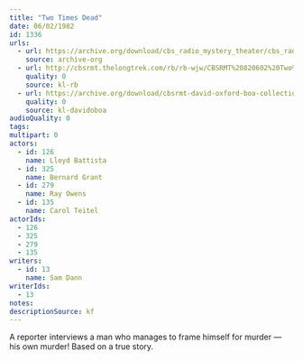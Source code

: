 ```yaml
---
title: "Two Times Dead"
date: 06/02/1982
id: 1336
urls: 
  - url: https://archive.org/download/cbs_radio_mystery_theater/cbs_radio_mystery_theater-1301-1350.zip/cbs_radio_mystery_theater-1301-1350%2Fcbsrmt_1336_two_times_dead.mp3
    source: archive-org
  - url: http://cbsrmt.thelongtrek.com/rb/rb-wjw/CBSRMT%20820602%20Two%20Times%20Dead_wjw.mp3
    quality: 0
    source: kl-rb
  - url: https://archive.org/download/cbsrmt-david-oxford-boa-collection/CBSRMT-820602-1336-Two-Times-Dead-(128-48)_WBBM-JE-{BoA}.mp3
    quality: 0
    source: kl-davidoboa
audioQuality: 0
tags: 
multipart: 0
actors:  
  - id: 126
    name: Lloyd Battista  
  - id: 325
    name: Bernard Grant  
  - id: 279
    name: Ray Owens  
  - id: 135
    name: Carol Teitel
actorIds:  
  - 126  
  - 325  
  - 279  
  - 135
writers:  
  - id: 13
    name: Sam Dann
writerIds:  
  - 13
notes: 
descriptionSource: kf
---
```

A reporter interviews a man who manages to frame himself for murder — his own murder! Based on a true story.